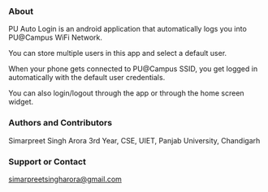 ### About
PU Auto Login is an android application that automatically logs you into PU@Campus WiFi Network.

You can store multiple users in this app and select a default user.

When your phone gets connected to PU@Campus SSID, you get logged in automatically with the default user credentials.

You can also login/logout through the app or through the home screen widget.

### Authors and Contributors
Simarpreet Singh Arora
3rd Year, CSE, UIET, Panjab University, Chandigarh

### Support or Contact
simarpreetsingharora@gmail.com
